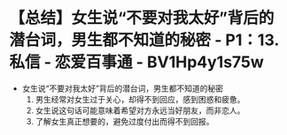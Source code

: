 # 【总结】女生说“不要对我太好”背后的潜台词，男生都不知道的秘密 - P1：13.私信 - 恋爱百事通 - BV1Hp4y1s75w

-   女生说“不要对我太好”背后的潜台词，男生都不知道的秘密
    1.  男生经常对女生过于关心，却得不到回应，感到困惑和疲惫。
    2.  女生说这句话可能意味着希望对方永远当好朋友，而非恋人。
    3.  了解女生真正想要的，避免过度付出而得不到回报。